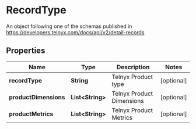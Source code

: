

# RecordType

An object following one of the schemas published in https://developers.telnyx.com/docs/api/v2/detail-records

## Properties

| Name | Type | Description | Notes |
|------------ | ------------- | ------------- | -------------|
|**recordType** | **String** | Telnyx Product type |  [optional] |
|**productDimensions** | **List&lt;String&gt;** | Telnyx Product Dimensions |  [optional] |
|**productMetrics** | **List&lt;String&gt;** | Telnyx Product Metrics |  [optional] |



